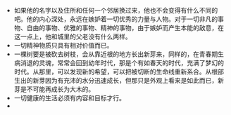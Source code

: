 - 如果他的名字以及住所和任何一个邻居换过来，他也不会变得有什么不同的吧。他的内心深处，永远在嫉妒着一切优秀的力量与人物。对于一切非凡的事物、自由的事物、优雅的事物、精神的事物，由于嫉妒而产生本能的敌意，在这一点上，他和城里的父老没有什么两样。
- 一切精神物质只具有相对价值而已。
- 一棵树要是被砍去树枝，会从靠近根的地方长出新芽来，同样的，在青春期生病消退的灵魂，常常会回到幼年时代，那是个有如春天的时代，充满了梦幻的时代。从那里，可以发现新的希望，可以把被切断的生命线重新系合。从根部生出的新芽因为有充沛的水分迅速成长，但那只是外观上看来是如此而已，新芽是不可能再成长为大木的。
- 一切健康的生活必须有内容和目标才行。
- 